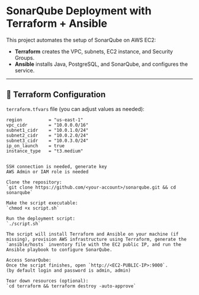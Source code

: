 # SonarQube Deployment with Terraform + Ansible

This project automates the setup of SonarQube on AWS EC2:  
- **Terraform** creates the VPC, subnets, EC2 instance, and Security Groups.  
- **Ansible** installs Java, PostgreSQL, and SonarQube, and configures the service.  

---

## 🔧 Terraform Configuration

`terraform.tfvars` file (you can adjust values as needed):  
```hcl
region          = "us-east-1"
vpc_cidr        = "10.0.0.0/16"
subnet1_cidr    = "10.0.1.0/24"
subnet2_cidr    = "10.0.2.0/24"
subnet3_cidr    = "10.0.3.0/24"
ip_on_launch    = true
instance_type   = "t3.medium"


SSH connection is needed, generate key
AWS Admin or IAM role is needed

Clone the repository:  
`git clone https://github.com/<your-account>/sonarqube.git && cd sonarqube`

Make the script executable:  
`chmod +x script.sh`

Run the deployment script:  
`./script.sh`

The script will install Terraform and Ansible on your machine (if missing), provision AWS infrastructure using Terraform, generate the `ansible/hosts` inventory file with the EC2 public IP, and run the Ansible playbook to configure SonarQube.

Access SonarQube:  
Once the script finishes, open `http://<EC2-PUBLIC-IP>:9000`.
(by default login and password is admin, admin)

Tear down resources (optional):  
`cd terraform && terraform destroy -auto-approve`
